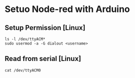 # Setuo Node-red with Arduino

## Setup Permission [Linux]

    ls -l /dev/ttyACM*
    sudo usermod -a -G dialout <username>

## Read from serial [Linux]

    cat /dev/ttyACM0
